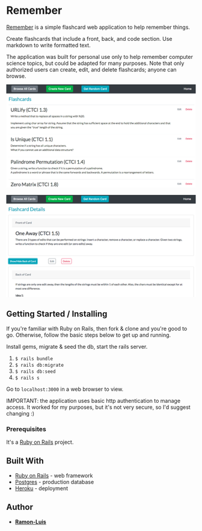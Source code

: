 # Remember

[Remember](https://ramon-luis-remember.herokuapp.com) is a simple flashcard web application to help remember things.

Create flashcards that include a front, back, and code section. Use markdown to write formatted text.

The application was built for personal use only to help remember computer science topics, but could be adapted for many purposes.  Note that only authorized users can create, edit, and delete flashcards; anyone can browse.

<kbd>
  <img src="https://github.com/ramon-luis/remember/raw/master/demo/remember-screenshot-2.png">
</kbd>
<br />
<br />
<kbd>
  <img src="https://github.com/ramon-luis/remember/raw/master/demo/remember-screenshot-3.png">
</kbd>

## Getting Started / Installing

If you're familiar with Ruby on Rails, then fork & clone and you're good to go.
Otherwise, follow the basic steps below to get up and running.

Install gems, migrate & seed the db, start the rails server.

1. `$ rails bundle`
2. `$ rails db:migrate`
3. `$ rails db:seed`
4. `$ rails s`

Go to `localhost:3000` in a web browser to view.

IMPORTANT: the application uses basic http authentication to manage access.  It
worked for my purposes, but it's not very secure, so I'd suggest changing :)


### Prerequisites

It's a [Ruby on Rails](http://rubyonrails.org/) project.


## Built With

* [Ruby on Rails](http://rubyonrails.org/) - web framework
* [Postgres](https://www.postgresql.org/) - production database
* [Heroku](https://www.heroku.com/) - deployment


## Author

* [**Ramon-Luis**](https://github.com/ramon-luis)
